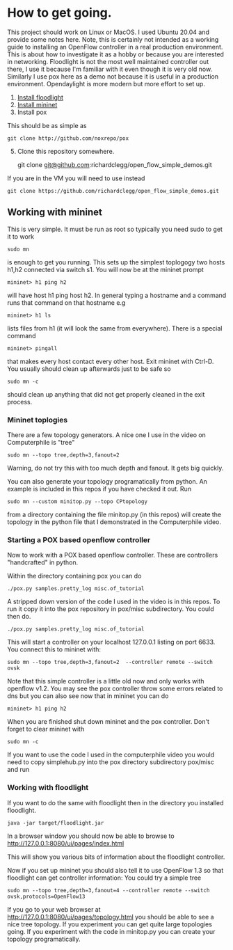 # How to get going.

This project should work on Linux or MacOS. I used Ubuntu 20.04 and provide some notes here. Note, this is certainly not intended as a working guide to installing an OpenFlow controller in a real production environment. This is about how to investigate it as a hobby or because you are interested in networking. Floodlight is not the most well maintained controller out there, I use it because I'm familiar with it even though it is very old now. Similarly I use pox here as a demo not because it is useful in a production environment. Opendaylight is more modern but more effort to set up.

1. [Install floodlight](install_floodlight.md) 
2. [Install mininet](install_mininet.md)
3. Install pox

This should be as simple as

    git clone http://github.com/noxrepo/pox

5. Clone this repository somewhere.

    git clone git@github.com:richardclegg/open_flow_simple_demos.git

If you are in the VM you will need to use instead  

    git clone https://github.com/richardclegg/open_flow_simple_demos.git 

## Working with mininet

This is very simple. It must be run as root so typically you need sudo to get it to work

    sudo mn 

is enough to get you running. This sets up the simplest toplogogy two hosts h1,h2 connected via switch s1. You will now be at the mininet prompt

    mininet> h1 ping h2

will have host h1 ping host h2. In general typing a hostname and a command runs that command on that hostname e.g

    mininet> h1 ls

lists files from h1 (it will look the same from everywhere). There is a special command

    mininet> pingall
    
that makes every host contact every other host. Exit mininet with Ctrl-D. You usually should clean up afterwards just to be safe so 

    sudo mn -c
    
should clean up anything that did not get properly cleaned in the exit process.


### Mininet toplogies

There are a few topology generators. A nice one I use in the video on Computerphile is "tree"

    sudo mn --topo tree,depth=3,fanout=2 

Warning, do not try this with too much depth and fanout. It gets big quickly.

You can also generate your topology programatically from python. An example is included in this repos if you have checked it out. Run

    sudo mn --custom minitop.py --topo CPtopology 

from a directory containing the file minitop.py (in this repos) will create the topology in the python file that I demonstrated in the Computerphile video.

### Starting a POX based openflow controller

Now to work with a POX based openflow controller. These are controllers "handcrafted" in python. 

Within the directory containing pox you can do 

    ./pox.py samples.pretty_log misc.of_tutorial

A stripped down version of the code I used in the video is in this repos. To run it copy it into the pox repository in pox/misc subdirectory. You could then do.

    ./pox.py samples.pretty_log misc.of_tutorial

This will start a controller on your localhost 127.0.0.1 listing on port 6633. You connect this to mininet with:

    sudo mn --topo tree,depth=3,fanout=2  --controller remote --switch ovsk
    
Note that this simple controller is a little old now and only works with openflow v1.2. You may see the pox controller throw some errors related to dns but you can also see now that in mininet you can do

    mininet> h1 ping h2
    
When you are finished shut down mininet and the pox controller. Don't forget to clear mininet with

    sudo mn -c
   
If you want to use the code I used in the computerphile video you would need to copy simplehub.py into the pox directory subdirectory pox/misc and run

    

### Working with floodlight

If you want to do the same with floodlight then in the directory you installed floodlight.

    java -jar target/floodlight.jar

In a browser window you should now be able to browse to http://127.0.0.1:8080/ui/pages/index.html
    
This will show you various bits of information about the floodlight controller.

Now if you set up mininet you should also tell it to use OpenFlow 1.3 so that floodlight can get controller information: You could try a simple tree

    sudo mn --topo tree,depth=3,fanout=4 --controller remote --switch ovsk,protocols=OpenFlow13

If you go to your web browser at http://127.0.0.1:8080/ui/pages/topology.html you should be able to see a nice tree topology. If you experiment you can get quite large topologies going. If you experiment with the code in minitop.py you can create your topology programatically.


    


